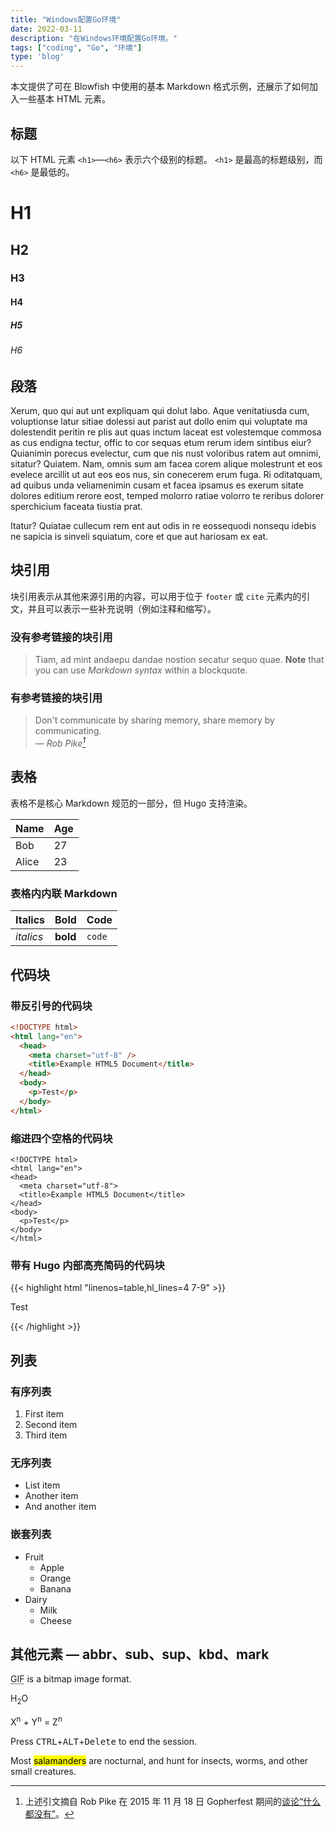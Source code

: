 ```yaml
---
title: "Windows配置Go环境"
date: 2022-03-11
description: "在Windows环境配置Go环境。"
tags: ["coding", "Go", "环境"]
type: 'blog'
---
```


本文提供了可在 Blowfish 中使用的基本 Markdown 格式示例，还展示了如何加入一些基本 HTML 元素。

<!--more-->

## 标题

以下 HTML 元素 `<h1>`—`<h6>` 表示六个级别的标题。 `<h1>` 是最高的标题级别，而 `<h6>` 是最低的。

# H1

## H2

### H3

#### H4

##### H5

###### H6

## 段落

Xerum, quo qui aut unt expliquam qui dolut labo. Aque venitatiusda cum, voluptionse latur sitiae dolessi aut parist aut dollo enim qui voluptate ma dolestendit peritin re plis aut quas inctum laceat est volestemque commosa as cus endigna tectur, offic to cor sequas etum rerum idem sintibus eiur? Quianimin porecus evelectur, cum que nis nust voloribus ratem aut omnimi, sitatur? Quiatem. Nam, omnis sum am facea corem alique molestrunt et eos evelece arcillit ut aut eos eos nus, sin conecerem erum fuga. Ri oditatquam, ad quibus unda veliamenimin cusam et facea ipsamus es exerum sitate dolores editium rerore eost, temped molorro ratiae volorro te reribus dolorer sperchicium faceata tiustia prat.

Itatur? Quiatae cullecum rem ent aut odis in re eossequodi nonsequ idebis ne sapicia is sinveli squiatum, core et que aut hariosam ex eat.

## 块引用

块引用表示从其他来源引用的内容，可以用于位于 `footer` 或 `cite` 元素内的引文，并且可以表示一些补充说明（例如注释和缩写）。

### 没有参考链接的块引用

> Tiam, ad mint andaepu dandae nostion secatur sequo quae.
> **Note** that you can use _Markdown syntax_ within a blockquote.

### 有参考链接的块引用

> Don't communicate by sharing memory, share memory by communicating.<br>
> — <cite>Rob Pike[^1]</cite>

[^1]: 上述引文摘自 Rob Pike 在 2015 年 11 月 18 日 Gopherfest 期间的[谈论“什么都没有”](https://www.youtube.com/watch?v=PAAkCSZUG1c)。

## 表格

表格不是核心 Markdown 规范的一部分，但 Hugo 支持渲染。

| Name  | Age |
| ----- | --- |
| Bob   | 27  |
| Alice | 23  |

### 表格内内联 Markdown

| Italics   | Bold     | Code   |
| --------- | -------- | ------ |
| _italics_ | **bold** | `code` |

## 代码块

### 带反引号的代码块

```html
<!DOCTYPE html>
<html lang="en">
  <head>
    <meta charset="utf-8" />
    <title>Example HTML5 Document</title>
  </head>
  <body>
    <p>Test</p>
  </body>
</html>
```

### 缩进四个空格的代码块

    <!DOCTYPE html>
    <html lang="en">
    <head>
      <meta charset="utf-8">
      <title>Example HTML5 Document</title>
    </head>
    <body>
      <p>Test</p>
    </body>
    </html>

### 带有 Hugo 内部高亮简码的代码块

{{< highlight html "linenos=table,hl_lines=4 7-9" >}}

<!DOCTYPE html>
<html lang="en">
<head>
  <meta charset="utf-8">
  <title>Example HTML5 Document</title>
</head>
<body>
  <p>Test</p>
</body>
</html>
{{< /highlight >}}

## 列表

### 有序列表

1. First item
2. Second item
3. Third item

### 无序列表

- List item
- Another item
- And another item

### 嵌套列表

- Fruit
  - Apple
  - Orange
  - Banana
- Dairy
  - Milk
  - Cheese

## 其他元素 — abbr、sub、sup、kbd、mark

<abbr title="Graphics Interchange Format">GIF</abbr> is a bitmap image format.

H<sub>2</sub>O

X<sup>n</sup> + Y<sup>n</sup> = Z<sup>n</sup>

Press <kbd>CTRL</kbd>+<kbd>ALT</kbd>+<kbd>Delete</kbd> to end the session.

Most <mark>salamanders</mark> are nocturnal, and hunt for insects, worms, and other small creatures.